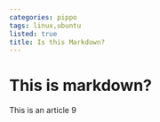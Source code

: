 ```yaml
---
categories: pippo
tags: linux,ubuntu
listed: true
title: Is this Markdown?
---
```

# This is markdown?

This is an article 9

